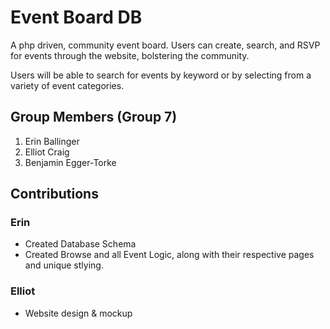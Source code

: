 # Event Board DB

A php driven, community event board. Users can create, search, and RSVP for events through the website, bolstering the community.

Users will be able to search for events by keyword or by selecting from a variety of event categories.

## Group Members (Group 7)

1. Erin Ballinger
2. Elliot Craig
3. Benjamin Egger-Torke

## Contributions

### Erin

- Created Database Schema
- Created Browse and all Event Logic, along with their respective pages and unique stlying.

### Elliot

- Website design & mockup
